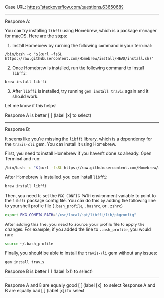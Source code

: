 Case URL: https://stackoverflow.com/questions/63650689

------
Response A:

You can try installing `libffi` using Homebrew, which is a package manager for macOS. Here are the steps:

1. Install Homebrew by running the following command in your terminal:
```
/bin/bash -c "$(curl -fsSL https://raw.githubusercontent.com/Homebrew/install/HEAD/install.sh)"
```

2. Once Homebrew is installed, run the following command to install `libffi`:
```
brew install libffi
```

3. After `libffi` is installed, try running `gem install travis` again and it should work.

Let me know if this helps!

Response A is better [ ] (label [x] to select)

-------
Response B:

It seems like you're missing the `libffi` library, which is a dependency for the `travis-cli` gem. You can install it using Homebrew.

First, you need to install Homebrew if you haven't done so already. Open Terminal and run:

```bash
/bin/bash -c "$(curl -fsSL https://raw.githubusercontent.com/Homebrew/install/HEAD/install.sh)"
```

After Homebrew is installed, you can install `libffi`:

```bash
brew install libffi
```

Then, you need to set the `PKG_CONFIG_PATH` environment variable to point to the `libffi` package config file. You can do this by adding the following line to your shell profile file (`.bash_profile`, `.bashrc`, or `.zshrc`):

```bash
export PKG_CONFIG_PATH="/usr/local/opt/libffi/lib/pkgconfig"
```

After adding this line, you need to source your profile file to apply the changes. For example, if you added the line to `.bash_profile`, you would run:

```bash
source ~/.bash_profile
```

Finally, you should be able to install the `travis-cli` gem without any issues:

```bash
gem install travis
```

Response B is better [ ] (label [x]) to select)

-------

Response A and B are equally good [ ] (label [x]) to select
Response A and B are equally bad [ ] (label [x]) to select
